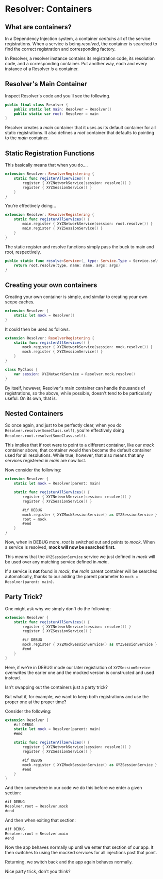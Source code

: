 # Resolver: Containers

## What are containers?

In a Dependency Injection system, a container _contains_ all of the service registrations. When a service is being _resolved_, the container is searched to find the correct registration and corresponding factory.

In Resolver, a resolver instance contains its registration code, its resolution code, and a corresponding container. Put another way, each and every instance of a Resolver _is_ a container.

## Resolver's Main Container

Inspect Resolver's code and you'll see the following.

```swift
public final class Resolver {
    public static let main: Resolver = Resolver()
    public static var root: Resolver = main
}
```

Resolver creates a _main_ container that it uses as its default container for all static registrations. It also defines a _root_ container that defaults to pointing to the _main_ container.

## Static Registration Functions

This basically means that when you do....

```swift
extension Resolver: ResolverRegistering {
    static func registerAllServices() {
        register { XYZNetworkService(session: resolve()) }
        register { XYZSessionService() }
    }
}
```

You're effectively doing...

```swift
extension Resolver: ResolverRegistering {
    static func registerAllServices() {
        main.register { XYZNetworkService(session: root.resolve()) }
        main.register { XYZSessionService() }
    }
}
```

The static register and resolve functions simply pass the buck to main and root, respectively.

```swift
public static func resolve<Service>(_ type: Service.Type = Service.self, name: String? = nil, args: Any? = nil) -> Service {
    return root.resolve(type, name: name, args: args)
}
```

## Creating your own containers

Creating your own container is simple, and similar to creating your own scope caches.

```swift
extension Resolver {
    static let mock = Resolver()
}
```

It could then be used as follows.

```swift
extension Resolver: ResolverRegistering {
    static func registerAllServices() {
        mock.register { XYZNetworkService(session: mock.resolve()) }
        mock.register { XYZSessionService() }
    }
}

class MyClass {
    var session: XYZNetworkService = Resolver.mock.resolve()
}
```

By itself, however, Resolver's main container can handle thousands of registrations, so the above, while possible, doesn't tend to be particularly useful. On its own, that is.

## Nested Containers

So once again, and just to be perfectly clear, when you do `Resolver.resolve(SomeClass.self)`, you're effectively doing `Resolver.root.resolve(SomeClass.self)`.

This implies that if root were to point to a different container, like our _mock_ container above, that container would then become the default container used for all resolutions. While true, however, that also means that any services registered in _main_ are now lost.

Now consider the following:

```swift
extension Resolver {
    static let mock = Resolver(parent: main)

    static func registerAllServices() {
        register { XYZNetworkService(session: resolve()) }
        register { XYZSessionService() }

        #if DEBUG
        mock.register { XYZMockSessionService() as XYZSessionService }
        root = mock
        #end
    }
}
```

Now, when in DEBUG more, _root_ is switched out and points to _mock_. When a service is resolved, **mock will now be searched first.**

This means that the `XYZSessionService` service we just defined in _mock_ will be used over any matching service defined in _main_.

If a service is **not** found in _mock_, the _main_ parent container will be searched automatically, thanks to our adding the parent parameter to `mock = Resolver(parent: main)`.

## Party Trick?

One might ask why we simply don't do the following:

```swift
extension Resolver {
    static func registerAllServices() {
        register { XYZNetworkService(session: resolve()) }
        register { XYZSessionService() }

        #if DEBUG
        mock.register { XYZMockSessionService() as XYZSessionService }
        #end
    }
}
```

Here, if we're in DEBUG mode our later registration of `XYZSessionService` overwrites the earler one and the mocked version is constructed and used instead.

Isn't swapping out the containers just a party trick?

But what if, for example, we want to keep both registrations and use the proper one at the proper time?

Consider the following:

```swift
extension Resolver {
    #if DEBUG
    static let mock = Resolver(parent: main)
    #end

    static func registerAllServices() {
        register { XYZNetworkService(session: resolve()) }
        register { XYZSessionService() }

        #if DEBUG
        mock.register { XYZMockSessionService() as XYZSessionService }
        #end
    }
}
```

And then somewhere in our code we do this before we enter a given section:

```swift
#if DEBUG
Resolver.root = Resolver.mock
#end
```

And then when exiting that section:

```swift
#if DEBUG
Resolver.root = Resolver.main
#end
```

Now the app behaves normally up until we enter that section of our app. It then switches to using the mocked services for all injections past that point.

Returning, we switch back and the app again behaves normally.

Nice party trick, don't you think?
